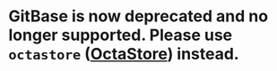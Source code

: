 # GitBase is now deprecated and no longer supported. Please use `octastore` ([OctaStore](https://pypi.org/project/octastore/)) instead. 
